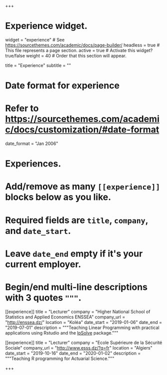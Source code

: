 +++
# Experience widget.
widget = "experience"  # See https://sourcethemes.com/academic/docs/page-builder/
headless = true  # This file represents a page section.
active = true  # Activate this widget? true/false
weight = 40  # Order that this section will appear.

title = "Experience"
subtitle = ""

# Date format for experience
#   Refer to https://sourcethemes.com/academic/docs/customization/#date-format
date_format = "Jan 2006"

# Experiences.
#   Add/remove as many `[[experience]]` blocks below as you like.
#   Required fields are `title`, `company`, and `date_start`.
#   Leave `date_end` empty if it's your current employer.
#   Begin/end multi-line descriptions with 3 quotes `"""`.


[[experience]]
  title = "Lecturer"
  company = "Higher National School of Statistics and Applied Economics ENSSEA"
  company_url = "http://enssea.dz/"
  location = "Koléa"
  date_start = "2019-01-06"
  date_end = "2019-07-01"
  description = """Teaching Linear Programming with practical applications using Rstudio and the [lpSolve](https://cran.r-project.org/web/packages/lpSolve/index.html) package."""
  
[[experience]]
  title = "Lecturer"
  company = "Ecole Supérieure de la Sécurité Sociale"
  company_url = "http://www.esss.dz/?q=fr"
  location = "Algiers"
  date_start = "2019-10-16"
  date_end = "2020-01-02"
  description = """Teaching R programming for Actuarial Science."""

+++

